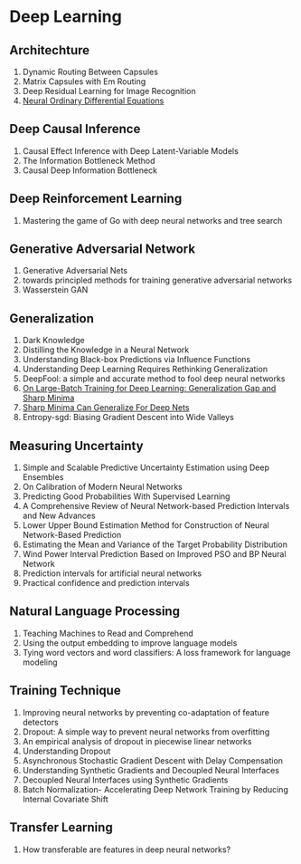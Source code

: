 # Deep Learning

## Architechture

1. Dynamic Routing Between Capsules
2. Matrix Capsules with Em Routing
3. Deep Residual Learning for Image Recognition
4. [Neural Ordinary Differential Equations](../notes/NeuralODE.html)

## Deep Causal Inference

1. Causal Effect Inference with Deep Latent-Variable Models
2. The Information Bottleneck Method
3. Causal Deep Information Bottleneck

## Deep Reinforcement Learning

1. Mastering the game of Go with deep neural networks and tree search

## Generative Adversarial Network

1. Generative Adversarial Nets
2. towards principled methods for training generative adversarial networks
3. Wasserstein GAN

## Generalization

1. Dark Knowledge
2. Distilling the Knowledge in a Neural Network 
3. Understanding Black-box Predictions via Influence Functions
4. Understanding Deep Learning Requires Rethinking Generalization
5. DeepFool: a simple and accurate method to fool deep neural networks
6. [On Large-Batch Training for Deep Learning: Generalization Gap and Sharp Minima](../notes/Sharpe_Minima_Exp.html)
7. [Sharp Minima Can Generalize For Deep Nets](../notes/Sharpe_Minima_Works.html)
8. Entropy-sgd: Biasing Gradient Descent into Wide Valleys


## Measuring Uncertainty

1. Simple and Scalable Predictive Uncertainty Estimation using Deep Ensembles
2. On Calibration of Modern Neural Networks
3. Predicting Good Probabilities With Supervised Learning 
4. A Comprehensive Review of Neural Network-based Prediction Intervals and New Advances
5. Lower Upper Bound Estimation Method for Construction of Neural Network-Based Prediction
6. Estimating the Mean and Variance of the Target Probability Distribution
7. Wind Power Interval Prediction Based on Improved PSO and BP Neural Network
8. Prediction intervals for artificial neural networks
9. Practical confidence and prediction intervals

## Natural Language Processing

1. Teaching Machines to Read and Comprehend
2. Using the output embedding to improve language models
3. Tying word vectors and word classifiers: A loss framework for language modeling

## Training Technique

1. Improving neural networks by preventing co-adaptation of feature detectors
2. Dropout: A simple way to prevent neural networks from overfitting
3. An empirical analysis of dropout in piecewise linear networks
4. Understanding Dropout
5. Asynchronous Stochastic Gradient Descent with Delay Compensation
6. Understanding Synthetic Gradients and Decoupled Neural Interfaces
7. Decoupled Neural Interfaces using Synthetic Gradients
8. Batch Normalization- Accelerating Deep Network Training by Reducing Internal Covariate Shift

## Transfer Learning

1. How transferable are features in deep neural networks?